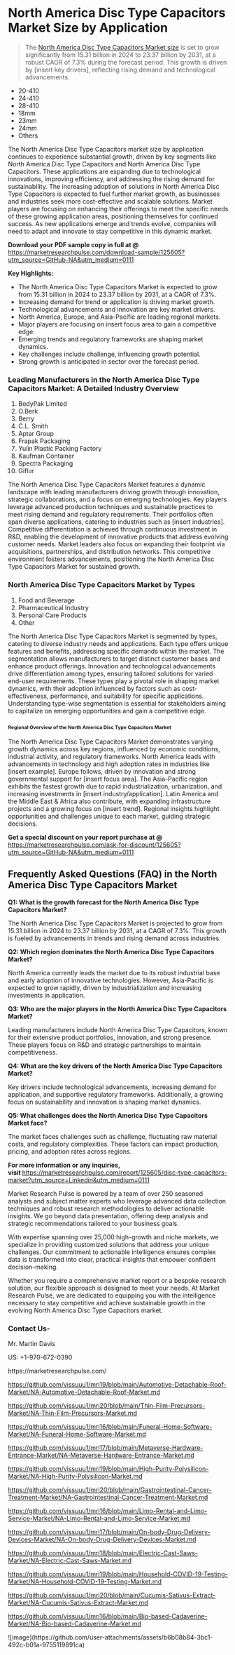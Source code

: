 <h1>North America Disc Type Capacitors Market&nbsp;Size by Application</h1><blockquote><p>The <a href="https://marketresearchpulse.com/download-sample/125605?utm_source=GitHub-NA&amp;utm_medium=0111">North America Disc Type Capacitors Market size</a> is set to grow significantly from 15.31 billion in 2024 to 23.37 billion by 2031, at a robust CAGR of 7.3% during the forecast period. This growth is driven by [insert key drivers], reflecting rising demand and technological advancements.</p></blockquote><ul><li>20-410<li> 24-410<li> 28-410<li> 18mm<li> 23mm<li> 24mm<li> Others</li></ul><p>The North America Disc Type Capacitors market size by application continues to experience substantial growth, driven by key segments like North America Disc Type Capacitors and North America Disc Type Capacitors. These applications are expanding due to technological innovations, improving efficiency, and addressing the rising demand for sustainability. The increasing adoption of solutions in North America Disc Type Capacitors is expected to fuel further market growth, as businesses and industries seek more cost-effective and scalable solutions. Market players are focusing on enhancing their offerings to meet the specific needs of these growing application areas, positioning themselves for continued success. As new applications emerge and trends evolve, companies will need to adapt and innovate to stay competitive in this dynamic market.</p><p><strong>Download your PDF sample copy in full at @ </strong><a href="https://marketresearchpulse.com/download-sample/125605?utm_source=GitHub-NA&amp;utm_medium=0111">https://marketresearchpulse.com/download-sample/125605?utm_source=GitHub-NA&amp;utm_medium=0111</a></p><p><strong>Key Highlights: </strong></p><ul><li>The North America Disc Type Capacitors Market is expected to grow from 15.31 billion in 2024 to 23.37 billion by 2031, at a CAGR of 7.3%.</li><li>Increasing demand for trend or application is driving market growth.</li><li>Technological advancements and innovation are key market drivers.</li><li>North America, Europe, and Asia-Pacific are leading regional markets.</li><li>Major players are focusing on insert focus area to gain a competitive edge.</li><li>Emerging trends and regulatory frameworks are shaping market dynamics.</li><li>Key challenges include challenge, influencing growth potential.</li><li>Strong growth is anticipated in sector over the forecast period.</li></ul><h3>Leading Manufacturers in the North America Disc Type Capacitors Market: A Detailed Industry Overview</h3><ol><li>BodyPak Limited</li><li>O.Berk</li><li>Berry</li><li>C.L. Smith</li><li>Aptar Group</li><li>Frapak Packaging</li><li>Yulin Plastic Packing Factory</li><li>Kaufman Container</li><li>Spectra Packaging</li><li>Giflor</li></ol><div class="flex max-w-full flex-col flex-grow"><div class="min-h-8 text-message flex w-full flex-col items-end gap-2 whitespace-normal break-words [.text-message+&amp;]:mt-5" dir="auto" data-message-author-role="assistant" data-message-id="fd8432e4-4910-450d-b182-61b7bfb0a01f" data-message-model-slug="gpt-4o"><div class="flex w-full flex-col gap-1 empty:hidden first:pt-[3px]"><div class="markdown prose w-full break-words dark:prose-invert light"><p>The North America Disc Type Capacitors Market features a dynamic landscape with leading manufacturers driving growth through innovation, strategic collaborations, and a focus on emerging technologies. Key players leverage advanced production techniques and sustainable practices to meet rising demand and regulatory requirements. Their portfolios often span diverse applications, catering to industries such as [insert industries]. Competitive differentiation is achieved through continuous investment in R&amp;D, enabling the development of innovative products that address evolving customer needs. Market leaders also focus on expanding their footprint via acquisitions, partnerships, and distribution networks. This competitive environment fosters advancements, positioning the North America Disc Type Capacitors Market for sustained growth.</p></div></div></div></div><h3>North America Disc Type Capacitors Market by Types</h3><ol><li>Food and Beverage<li> Pharmaceutical Industry<li> Personal Care Products<li> Other</li></ol><div class="flex max-w-full flex-col flex-grow"><div class="min-h-8 text-message flex w-full flex-col items-end gap-2 whitespace-normal break-words [.text-message+&amp;]:mt-5" dir="auto" data-message-author-role="assistant" data-message-id="084470be-0bb7-4664-bddf-5156b4f41249" data-message-model-slug="gpt-4o-mini"><div class="flex w-full flex-col gap-1 empty:hidden first:pt-[3px]"><div class="markdown prose w-full break-words dark:prose-invert light"><p>The North America Disc Type Capacitors Market is segmented by types, catering to diverse industry needs and applications. Each type offers unique features and benefits, addressing specific demands within the market. The segmentation allows manufacturers to target distinct customer bases and enhance product offerings. Innovation and technological advancements drive differentiation among types, ensuring tailored solutions for varied end-user requirements. These types play a pivotal role in shaping market dynamics, with their adoption influenced by factors such as cost-effectiveness, performance, and suitability for specific applications. Understanding type-wise segmentation is essential for stakeholders aiming to capitalize on emerging opportunities and gain a competitive edge.</p></div></div></div></div><h3><span style="font-size: 11px;">Regional Overview of the North America Disc Type Capacitors Market</span></h3><div class="flex max-w-full flex-col flex-grow"><div class="min-h-8 text-message flex w-full flex-col items-end gap-2 whitespace-normal break-words [.text-message+&amp;]:mt-5" dir="auto" data-message-author-role="assistant" data-message-id="e9038762-ce64-4e30-91c9-9bd413514231" data-message-model-slug="gpt-4o-mini"><div class="flex w-full flex-col gap-1 empty:hidden first:pt-[3px]"><div class="markdown prose w-full break-words dark:prose-invert light"><p>The North America Disc Type Capacitors Market demonstrates varying growth dynamics across key regions, influenced by economic conditions, industrial activity, and regulatory frameworks. North America leads with advancements in technology and high adoption rates in industries like [insert example]. Europe follows, driven by innovation and strong governmental support for [insert focus area]. The Asia-Pacific region exhibits the fastest growth due to rapid industrialization, urbanization, and increasing investments in [insert industry/application]. Latin America and the Middle East &amp; Africa also contribute, with expanding infrastructure projects and a growing focus on [insert trend]. Regional insights highlight opportunities and challenges unique to each market, guiding strategic decisions.</p></div></div></div></div><p><strong>Get a special discount on your report purchase at @ </strong><a href="https://marketresearchpulse.com/ask-for-discount/125605?utm_source=GitHub-NA&amp;utm_medium=0111">https://marketresearchpulse.com/ask-for-discount/125605?utm_source=GitHub-NA&amp;utm_medium=0111</a></p><h2>Frequently Asked Questions (FAQ) in the North America Disc Type Capacitors Market</h2><p><strong>Q1: What is the growth forecast for the North America Disc Type Capacitors Market?</strong></p><p>The North America Disc Type Capacitors Market is projected to grow from 15.31 billion in 2024 to 23.37 billion by 2031, at a CAGR of 7.3%. This growth is fueled by advancements in trends and rising demand across industries.</p><p><strong>Q2: Which region dominates the North America Disc Type Capacitors Market?</strong></p><p>North America currently leads the market due to its robust industrial base and early adoption of innovative technologies. However, Asia-Pacific is expected to grow rapidly, driven by industrialization and increasing investments in application.</p><p><strong>Q3: Who are the major players in the North America Disc Type Capacitors Market?</strong></p><p>Leading manufacturers include North America Disc Type Capacitors, known for their extensive product portfolios, innovation, and strong presence. These players focus on R&amp;D and strategic partnerships to maintain competitiveness.</p><p><strong>Q4: What are the key drivers of the North America Disc Type Capacitors Market?</strong></p><p>Key drivers include technological advancements, increasing demand for application, and supportive regulatory frameworks. Additionally, a growing focus on sustainability and innovation is shaping market dynamics.</p><p><strong>Q5: What challenges does the North America Disc Type Capacitors Market face?</strong></p><p>The market faces challenges such as challenge, fluctuating raw material costs, and regulatory complexities. These factors can impact production, pricing, and adoption rates across regions.</p><p><strong>For more information or any inquiries, visit&nbsp;</strong><a href="https://marketresearchpulse.com/report/125605/disc-type-capacitors-market?utm_source=Linkedin&utm_medium=0111">https://marketresearchpulse.com/report/125605/disc-type-capacitors-market?utm_source=Linkedin&utm_medium=0111</a></p><p>Market Research Pulse is powered by a team of over 250 seasoned analysts and subject matter experts who leverage advanced data collection techniques and robust research methodologies to deliver actionable insights. We go beyond data presentation, offering deep analysis and strategic recommendations tailored to your business goals.</p><p>With expertise spanning over 25,000 high-growth and niche markets, we specialize in providing customized solutions that address your unique challenges. Our commitment to actionable intelligence ensures complex data is transformed into clear, practical insights that empower confident decision-making.</p><p>Whether you require a comprehensive market report or a bespoke research solution, our flexible approach is designed to meet your needs. At Market Research Pulse, we are dedicated to equipping you with the intelligence necessary to stay competitive and achieve sustainable growth in the evolving North America Disc Type Capacitors market.</p><h3><strong>Contact Us-</strong></h3><p>Mr. Martin Davis</p><p>US: +1-970-672-0390</p><p>https://marketresearchpulse.com/</p><p><a href="https://github.com/vissuuu1/mri19/blob/main/Automotive-Detachable-Roof-Market/NA-Automotive-Detachable-Roof-Market.md">https://github.com/vissuuu1/mri19/blob/main/Automotive-Detachable-Roof-Market/NA-Automotive-Detachable-Roof-Market.md</a></p><p><a href="https://github.com/vissuuu1/mri20/blob/main/Thin-Film-Precursors-Market/NA-Thin-Film-Precursors-Market.md">https://github.com/vissuuu1/mri20/blob/main/Thin-Film-Precursors-Market/NA-Thin-Film-Precursors-Market.md</a></p><p><a href="https://github.com/vissuuu1/mri16/blob/main/Funeral-Home-Software-Market/NA-Funeral-Home-Software-Market.md">https://github.com/vissuuu1/mri16/blob/main/Funeral-Home-Software-Market/NA-Funeral-Home-Software-Market.md</a></p><p><a href="https://github.com/vissuuu1/mri17/blob/main/Metaverse-Hardware-Entrance-Market/NA-Metaverse-Hardware-Entrance-Market.md">https://github.com/vissuuu1/mri17/blob/main/Metaverse-Hardware-Entrance-Market/NA-Metaverse-Hardware-Entrance-Market.md</a></p><p><a href="https://github.com/vissuuu1/mri19/blob/main/High-Purity-Polysilicon-Market/NA-High-Purity-Polysilicon-Market.md">https://github.com/vissuuu1/mri19/blob/main/High-Purity-Polysilicon-Market/NA-High-Purity-Polysilicon-Market.md</a></p><p><a href="https://github.com/vissuuu1/mri20/blob/main/Gastrointestinal-Cancer-Treatment-Market/NA-Gastrointestinal-Cancer-Treatment-Market.md">https://github.com/vissuuu1/mri20/blob/main/Gastrointestinal-Cancer-Treatment-Market/NA-Gastrointestinal-Cancer-Treatment-Market.md</a></p><p><a href="https://github.com/vissuuu1/mri16/blob/main/Limo-Rental-and-Limo-Service-Market/NA-Limo-Rental-and-Limo-Service-Market.md">https://github.com/vissuuu1/mri16/blob/main/Limo-Rental-and-Limo-Service-Market/NA-Limo-Rental-and-Limo-Service-Market.md</a></p><p><a href="https://github.com/vissuuu1/mri17/blob/main/On-body-Drug-Delivery-Devices-Market/NA-On-body-Drug-Delivery-Devices-Market.md">https://github.com/vissuuu1/mri17/blob/main/On-body-Drug-Delivery-Devices-Market/NA-On-body-Drug-Delivery-Devices-Market.md</a></p><p><a href="https://github.com/vissuuu1/mri18/blob/main/Electric-Cast-Saws-Market/NA-Electric-Cast-Saws-Market.md">https://github.com/vissuuu1/mri18/blob/main/Electric-Cast-Saws-Market/NA-Electric-Cast-Saws-Market.md</a></p><p><a href="https://github.com/vissuuu1/mri19/blob/main/Household-COVID-19-Testing-Market/NA-Household-COVID-19-Testing-Market.md">https://github.com/vissuuu1/mri19/blob/main/Household-COVID-19-Testing-Market/NA-Household-COVID-19-Testing-Market.md</a></p><p><a href="https://github.com/vissuuu1/mri20/blob/main/Cucumis-Sativus-Extract-Market/NA-Cucumis-Sativus-Extract-Market.md">https://github.com/vissuuu1/mri20/blob/main/Cucumis-Sativus-Extract-Market/NA-Cucumis-Sativus-Extract-Market.md</a></p><p><a href="https://github.com/vissuuu1/mri16/blob/main/Bio-based-Cadaverine-Market/NA-Bio-based-Cadaverine-Market.md">https://github.com/vissuuu1/mri16/blob/main/Bio-based-Cadaverine-Market/NA-Bio-based-Cadaverine-Market.md</a></p>
![image](https://github.com/user-attachments/assets/b6b08b84-3bc1-492c-b01a-9755119891ca)
